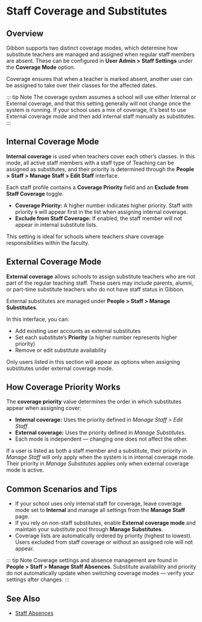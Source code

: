 # Staff Coverage and Substitutes

## Overview
Gibbon supports two distinct coverage modes, which determine how substitute teachers are managed and assigned when regular staff members are absent. These can be configured in **User Admin > Staff Settings** under the **Coverage Mode** option.

Coverage ensures that when a teacher is marked absent, another user can be assigned to take over their classes for the affected dates.

::: tip Note
The coverage system assumes a school will use either Internal or External coverage, and that this setting generally will not change once the system is running. If your school uses a mix of coverage, it's best to use External coverage mode and then add internal staff manually as substitutes.
:::

## Internal Coverage Mode
**Internal coverage** is used when teachers cover each other’s classes. In this mode, all active staff members with a staff type of Teaching can be assigned as substitutes, and their priority is determined through the **People > Staff > Manage Staff > Edit Staff** interface.

Each staff profile contains a **Coverage Priority** field and an **Exclude from Staff Coverage** toggle.

- **Coverage Priority:** A higher number indicates higher priority. Staff with priority `9` will appear first in the list when assigning internal coverage.  
- **Exclude from Staff Coverage:** If enabled, the staff member will not appear in internal substitute lists.  

This setting is ideal for schools where teachers share coverage responsibilities within the faculty.

## External Coverage Mode
**External coverage** allows schools to assign substitute teachers who are not part of the regular teaching staff. These users may include parents, alumni, or part-time substitute teachers who do not have staff status in Gibbon.

External substitutes are managed under **People > Staff > Manage Substitutes**.

In this interface, you can:
- Add existing user accounts as external substitutes  
- Set each substitute’s **Priority** (a higher number represents higher priority)  
- Remove or edit substitute availability  

Only users listed in this section will appear as options when assigning substitutes under external coverage mode.

## How Coverage Priority Works
The **coverage priority** value determines the order in which substitutes appear when assigning cover:

- **Internal coverage:** Uses the priority defined in *Manage Staff > Edit Staff*.  
- **External coverage:** Uses the priority defined in *Manage Substitutes*.  
- Each mode is independent — changing one does not affect the other.  

If a user is listed as both a staff member and a substitute, their priority in *Manage Staff* will only apply when the system is in internal coverage mode. Their priority in *Manage Substitutes* applies only when external coverage mode is active.

## Common Scenarios and Tips
- If your school uses only internal staff for coverage, leave coverage mode set to **Internal** and manage all settings from the **Manage Staff** page.  
- If you rely on non-staff substitutes, enable **External coverage mode** and maintain your substitute pool through **Manage Substitutes**.  
- Coverage lists are automatically ordered by priority (highest to lowest). Users excluded from staff coverage or without an assigned role will not appear.  

::: tip Note
Coverage settings and absence management are found in **People > Staff > Manage Staff Absences**. Substitute availability and priority do not automatically update when switching coverage modes — verify your settings after changes.
:::

## See Also
- [Staff Absences](https://docs.gibbonedu.org/modules/people/staff/staff-absences/)
